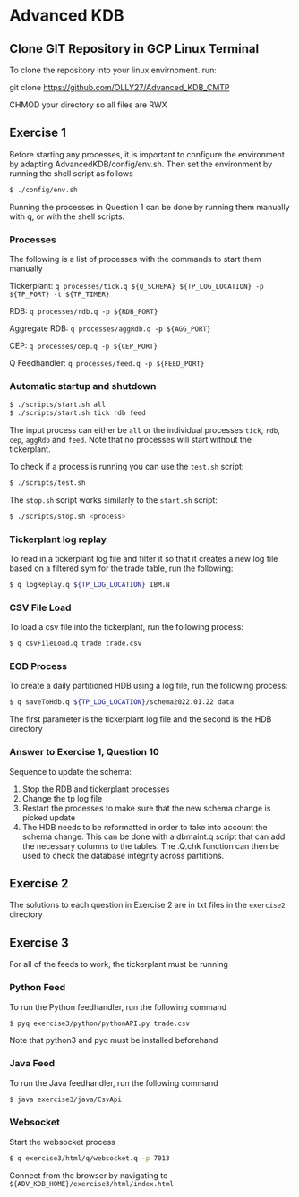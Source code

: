 # Advanced KDB

## Clone GIT Repository in GCP Linux Terminal

To clone the repository into your linux envirnoment. run: 

git clone https://github.com/OLLY27/Advanced_KDB_CMTP

CHMOD your directory so all files are RWX

## Exercise 1
Before starting any processes, it is important to configure the environment by adapting AdvancedKDB/config/env.sh. Then set the environment by running the shell script as follows 
```sh
$ ./config/env.sh
```
Running the processes in Question 1 can be done by running them manually with q, or with the shell scripts.

### Processes
The following is a list of processes with the commands to start them manually

Tickerplant:    `q processes/tick.q ${Q_SCHEMA} ${TP_LOG_LOCATION} -p ${TP_PORT} -t ${TP_TIMER}`

RDB:            `q processes/rdb.q -p ${RDB_PORT}`

Aggregate RDB:  `q processes/aggRdb.q -p ${AGG_PORT}`

CEP:            `q processes/cep.q -p ${CEP_PORT}`

Q Feedhandler:  `q processes/feed.q -p ${FEED_PORT}`

### Automatic startup and shutdown
```sh
$ ./scripts/start.sh all
$ ./scripts/start.sh tick rdb feed
```
The input process can either be `all` or the individual processes `tick`, `rdb`, `cep`, `aggRdb` and `feed`. Note that no processes will start without the tickerplant.

To check if a process is running you can use the `test.sh` script:
```sh
$ ./scripts/test.sh
```
The `stop.sh` script works similarly to the `start.sh` script:
```sh
$ ./scripts/stop.sh <process>
```
### Tickerplant log replay
To read in a tickerplant log file and filter it so that it creates a new log file based on a filtered sym for the trade table, run the following:
``` sh
$ q logReplay.q ${TP_LOG_LOCATION} IBM.N
```

### CSV File Load
To load a csv file into the tickerplant, run the following process:
``` sh
$ q csvFileLoad.q trade trade.csv
```
### EOD Process
To create a daily partitioned HDB using a log file, run the following process:
``` sh
$ q saveToHdb.q ${TP_LOG_LOCATION}/schema2022.01.22 data
```
The first parameter is the tickerplant log file and the second is the HDB directory

### Answer to Exercise 1, Question 10

Sequence to update the schema:
1. Stop the RDB and tickerplant processes
2. Change the tp log file 
3. Restart the processes to make sure that the new schema change is picked update
4. The HDB needs to be reformatted in order to take into account the schema change. This can be done with a 
    dbmaint.q script that can add the necessary columns to the tables. The .Q.chk function can then be used to
    check the database integrity across partitions.

## Exercise 2
The solutions to each question in Exercise 2 are in txt files in the `exercise2` directory

## Exercise 3
For all of the feeds to work, the tickerplant must be running
### Python Feed
To run the Python feedhandler, run the following command
``` sh
$ pyq exercise3/python/pythonAPI.py trade.csv
```
Note that python3 and pyq must be installed beforehand

### Java Feed
To run the Java feedhandler, run the following command
``` sh
$ java exercise3/java/CsvApi
```

### Websocket
Start the websocket process
``` sh
$ q exercise3/html/q/websocket.q -p 7013
```
Connect from the browser by navigating to `${ADV_KDB_HOME}/exercise3/html/index.html`
